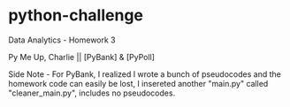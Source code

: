 # python-challenge

Data Analytics - Homework 3

Py Me Up, Charlie || [PyBank] & [PyPoll]

Side Note -  For PyBank, I realized I wrote a bunch of pseudocodes and the homework code 
can easily be lost, I insereted another "main.py" called "cleaner_main.py", includes no pseudocodes.
